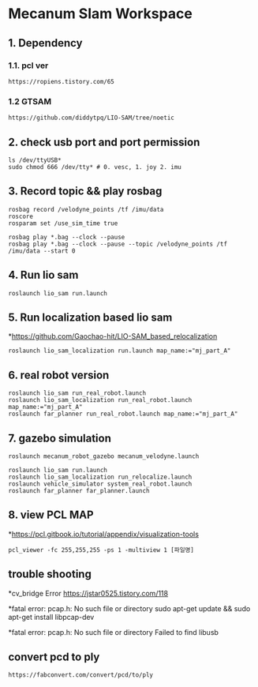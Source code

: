 # Mecanum Slam Workspace

## 1. Dependency

### 1.1. pcl ver  
	https://ropiens.tistory.com/65
### 1.2 GTSAM
	https://github.com/diddytpq/LIO-SAM/tree/noetic

## 2. check usb port and port permission 
	ls /dev/ttyUSB* 
	sudo chmod 666 /dev/tty* # 0. vesc, 1. joy 2. imu 
	
## 3. Record topic && play rosbag
	rosbag record /velodyne_points /tf /imu/data
	roscore
	rosparam set /use_sim_time true
	
	rosbag play *.bag --clock --pause 
	rosbag play *.bag --clock --pause --topic /velodyne_points /tf /imu/data --start 0

## 4. Run lio sam
	roslaunch lio_sam run.launch 

## 5. Run localization based lio sam
 *https://github.com/Gaochao-hit/LIO-SAM_based_relocalization

	roslaunch lio_sam_localization run.launch map_name:="mj_part_A"
	
## 6. real robot version

	roslaunch lio_sam run_real_robot.launch
	roslaunch lio_sam_localization run_real_robot.launch map_name:="mj_part_A"
	roslaunch far_planner run_real_robot.launch map_name:="mj_part_A"

## 7. gazebo simulation

	roslaunch mecanum_robot_gazebo mecanum_velodyne.launch

	roslaunch lio_sam run.launch
	roslaunch lio_sam_localization run_relocalize.launch
	roslaunch vehicle_simulator system_real_robot.launch 
	roslaunch far_planner far_planner.launch

## 8. view PCL MAP
 *https://pcl.gitbook.io/tutorial/appendix/visualization-tools

	pcl_viewer -fc 255,255,255 -ps 1 -multiview 1 [파일명]

## trouble shooting
 *cv_bridge Error
	https://jstar0525.tistory.com/118
	
 *fatal error: pcap.h: No such file or directory
	sudo apt-get update && sudo apt-get install libpcap-dev
	
 *fatal error: pcap.h: No such file or directory
 	Failed to find libusb

## convert pcd to ply
	https://fabconvert.com/convert/pcd/to/ply
